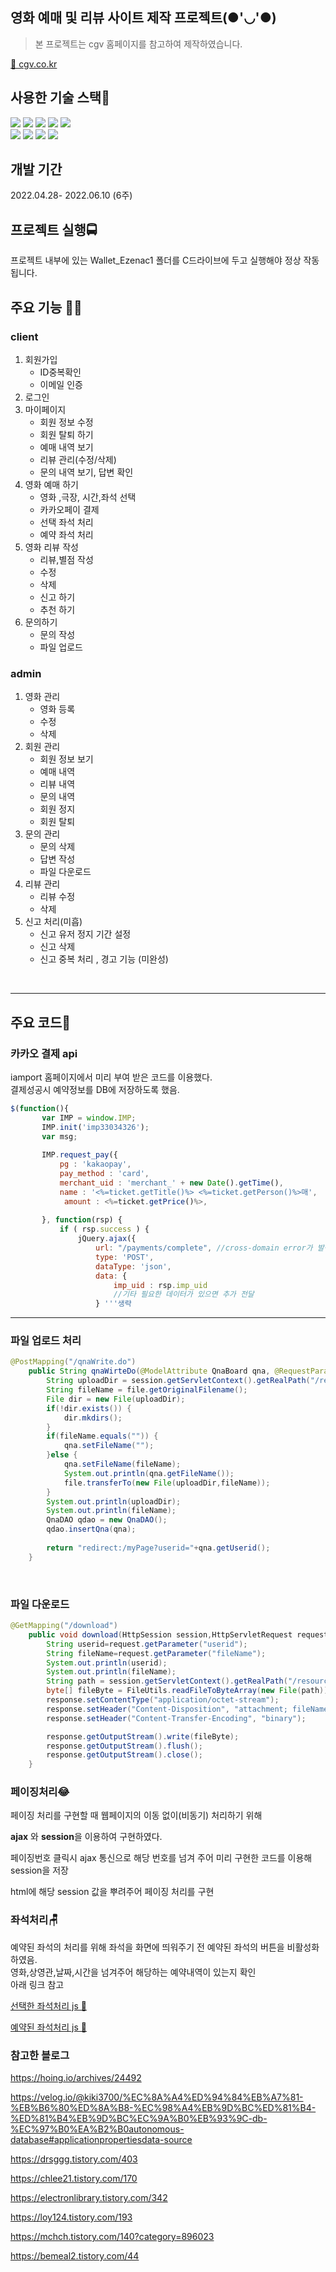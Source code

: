## 영화 예매 및 리뷰 사이트 제작 프로젝트(●'◡'●)

>본 프로젝트는 cgv 홈페이지를 참고하여 제작하였습니다.

 [🚗 cgv.co.kr](https://www.cgv.co.kr) 


## 사용한 기술 스택🎫  

<img src="https://img.shields.io/badge/java-007396?style=for-the-badge&logo=java&logoColor=white"> <img src="https://img.shields.io/badge/html5-E34F26?style=for-the-badge&logo=html5&logoColor=white"> <img src="https://img.shields.io/badge/css-1572B6?style=for-the-badge&logo=css3&logoColor=white"> 
 <img src="https://img.shields.io/badge/javascript-F7DF1E?style=for-the-badge&logo=javascript&logoColor=black"> 
<img src="https://img.shields.io/badge/jquery-0769AD?style=for-the-badge&logo=jquery&logoColor=white">
<br>
<img src="https://img.shields.io/badge/spring-6DB33F?style=for-the-badge&logo=spring&logoColor=white"> 
<img src="https://img.shields.io/badge/oracle-F80000?style=for-the-badge&logo=oracle&logoColor=white"> 
<img src="https://img.shields.io/badge/bootstrap-7952B3?style=for-the-badge&logo=bootstrap&logoColor=white">
<img src="https://img.shields.io/badge/github-181717?style=for-the-badge&logo=github&logoColor=white">


## 개발 기간 

2022.04.28- 2022.06.10 (6주)

## 프로젝트 실행🚍

프로젝트 내부에 있는 Wallet_Ezenac1 폴더를 C드라이브에 두고 실행해야 정상 작동됩니다.

##  주요 기능 🐱‍🏍
### client
   1. 회원가입 
      -    ID중복확인
      -    이메일 인증
   2. 로그인
   3. 마이페이지
      -    회원 정보 수정
      -    회원 탈퇴 하기
      -    예매 내역 보기
      -    리뷰 관리(수정/삭제)
      -    문의 내역 보기, 답변 확인
   4. 영화 예매 하기
      -    영화 ,극장, 시간,좌석 선택
      -    카카오페이 결제
      -    선택 좌석 처리
      -    예약 좌석 처리
   5. 영화 리뷰 작성
      -    리뷰,별점 작성
      -    수정
      -    삭제
      -    신고 하기
      -    추천 하기
   6. 문의하기
      -    문의 작성
      -    파일 업로드
### admin
   1. 영화 관리 
      -    영화 등록
      -    수정
      -    삭제
   2. 회원 관리
      -    회원 정보 보기
      -    예매 내역
      -    리뷰 내역
      -    문의 내역
      -    회원 정지
      -    회원 탈퇴
   3. 문의 관리
      -    문의 삭제
      -    답변 작성
      -    파일 다운로드
   4. 리뷰 관리
      -    리뷰 수정
      -    삭제
   5. 신고 처리(미흡)
      -    신고 유저 정지 기간 설정
      -    신고 삭제
      -    신고 중복 처리 , 경고 기능 (미완성)
<br>  

 --- 
 
## 주요 코드👀

### 카카오 결제 api 
iamport 홈페이지에서 미리 부여 받은 코드를 이용했다.<br>
결제성공시 예약정보를 DB에 저장하도록 했음.
 ```js
 $(function(){
        var IMP = window.IMP; 
        IMP.init('imp33034326'); 
        var msg;
        
        IMP.request_pay({
            pg : 'kakaopay',
            pay_method : 'card',
            merchant_uid : 'merchant_' + new Date().getTime(),
            name : '<%=ticket.getTitle()%> <%=ticket.getPerson()%>매',
             amount : <%=ticket.getPrice()%>,
          
        }, function(rsp) {
            if ( rsp.success ) {             
                jQuery.ajax({
                    url: "/payments/complete", //cross-domain error가 발생하지 않도록 주의해주세요
                    type: 'POST',
                    dataType: 'json',
                    data: {
                        imp_uid : rsp.imp_uid
                        //기타 필요한 데이터가 있으면 추가 전달
                    } '''생략
```
---

### 파일 업로드 처리 

```java
@PostMapping("/qnaWrite.do")
	public String qnaWirteDo(@ModelAttribute QnaBoard qna, @RequestParam MultipartFile file, HttpSession session) throws IllegalStateException, IOException{
		String uploadDir = session.getServletContext().getRealPath("/resources/upload/"+qna.getUserid()+"/");
		String fileName = file.getOriginalFilename();
		File dir = new File(uploadDir);
		if(!dir.exists()) {
			dir.mkdirs();
		}
		if(fileName.equals("")) {
			qna.setFileName("");
		}else {		
			qna.setFileName(fileName);
			System.out.println(qna.getFileName());
			file.transferTo(new File(uploadDir,fileName));
		}
		System.out.println(uploadDir);
		System.out.println(fileName);
		QnaDAO qdao = new QnaDAO();
		qdao.insertQna(qna);
		
		return "redirect:/myPage?userid="+qna.getUserid();
	}
```
<br>

### 파일 다운로드 

```java
@GetMapping("/download")
	public void download(HttpSession session,HttpServletRequest request, HttpServletResponse response) throws IOException {
		String userid=request.getParameter("userid");
		String fileName=request.getParameter("fileName");
		System.out.println(userid);
		System.out.println(fileName);
		String path = session.getServletContext().getRealPath("/resources/upload/"+userid+"/"+fileName);
		byte[] fileByte = FileUtils.readFileToByteArray(new File(path));
		response.setContentType("application/octet-stream");
	    response.setHeader("Content-Disposition", "attachment; fileName=\"" + URLEncoder.encode(fileName, "UTF-8")+"\";");
	    response.setHeader("Content-Transfer-Encoding", "binary");

	    response.getOutputStream().write(fileByte);
	    response.getOutputStream().flush();
	    response.getOutputStream().close();
	}
```
### 페이징처리😂

페이징 처리를 구현할 때 웹페이지의 이동 없이(비동기) 처리하기 위해<br>

**ajax** 와 **session**을 이용하여 구현하였다.<br>

페이징번호 클릭시 ajax 통신으로 해당 번호를 넘겨 주어 미리 구현한 코드를 이용해 session을 저장<br>

html에 해당 session 값을 뿌려주어 페이징 처리를 구현<br>


### 좌석처리🪑

예약된 좌석의 처리를 위해 좌석을 화면에 띄워주기 전 예약된 좌석의 버튼을 비활성화 하였음.<br>
영화,상영관,날짜,시간을 넘겨주어 해당하는 예약내역이 있는지 확인<br>
아래 링크 참고 <br>

[선택한 좌석처리 js 🚗](https://github.com/Geun-Hwan/Movie_Project/blob/master/WebContent/resources/js/seat.js)   

[예약된 좌석처리 js 🚗 ](https://github.com/Geun-Hwan/Movie_Project/blob/master/WebContent/resources/js/ticket.js)   

### 참고한 블로그

https://hoing.io/archives/24492

https://velog.io/@kiki3700/%EC%8A%A4%ED%94%84%EB%A7%81-%EB%B6%80%ED%8A%B8-%EC%98%A4%EB%9D%BC%ED%81%B4-%ED%81%B4%EB%9D%BC%EC%9A%B0%EB%93%9C-db-%EC%97%B0%EA%B2%B0autonomous-database#applicationpropertiesdata-source

https://drsggg.tistory.com/403

https://chlee21.tistory.com/170

https://electronlibrary.tistory.com/342

https://loy124.tistory.com/193

https://mchch.tistory.com/140?category=896023

https://bemeal2.tistory.com/44
